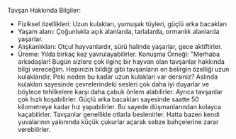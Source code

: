 

Tavşan Hakkında Bilgiler:
 * Fiziksel özellikleri: Uzun kulakları, yumuşak tüyleri, güçlü arka bacakları
 * Yaşam alanı: Çoğunlukla açık alanlarda, tarlalarda, ormanlık alanlarda yaşarlar.
 * Alışkanlıkları: Otçul hayvanlardır, sürü halinde yaşarlar, gece aktiftirler.
 * Üreme: Yılda birkaç kez yavrulayabilirler.
Konuşma Örneği:
"Merhaba arkadaşlar! Bugün sizlere çok ilginç bir hayvan olan tavşanlar hakkında bilgi vereceğim. Hepinizin bildiği gibi tavşanların en belirgin özelliği uzun kulaklarıdır. Peki neden bu kadar uzun kulakları var dersiniz? Aslında kulakları sayesinde çevrelerindeki sesleri çok daha iyi duyarlar ve böylece tehlikelere karşı daha çabuk önlem alabilirler. Ayrıca tavşanlar çok hızlı koşabilirler. Güçlü arka bacakları sayesinde saatte 50 kilometreye kadar hız yapabilirler. Bu sayede düşmanlarından kolayca kaçabilirler. Tavşanlar genellikle otlarla beslenirler. Hatta bazen kendi yuvalarının yakınında küçük çukurlar açarak sebze bahçelerine zarar verebilirler. 
